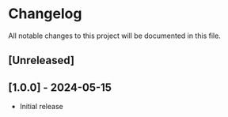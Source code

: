 # Changelog

All notable changes to this project will be documented in this file.

## [Unreleased]

## [1.0.0] - 2024-05-15
- Initial release

